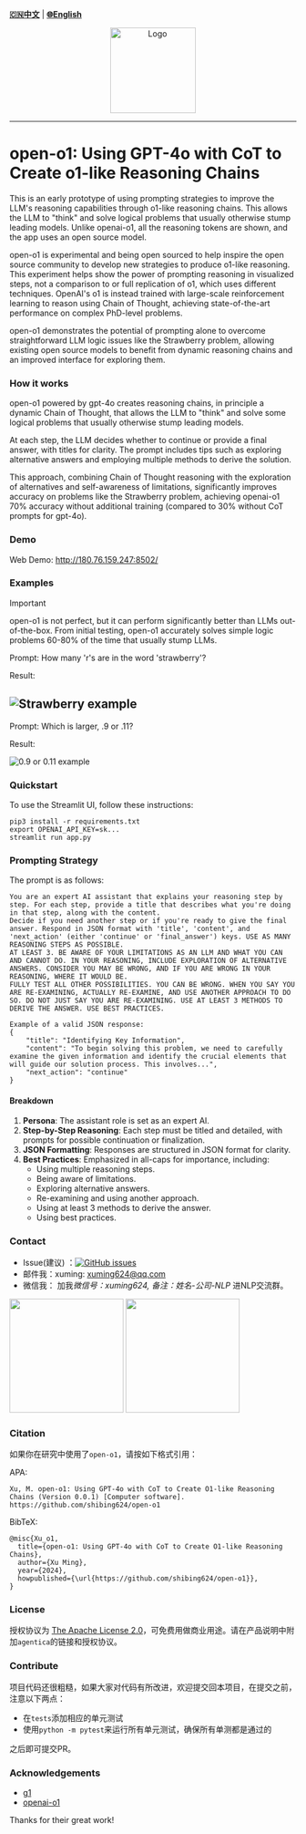 [**🇨🇳中文**](https://github.com/shibing624/open-o1/blob/main/README_ZH.md) | [**🌐English**](https://github.com/shibing624/open-o1/blob/main/README.md)

<div align="center">
  <a href="https://github.com/shibing624/open-o1">
    <img src="https://raw.githubusercontent.com/shibing624/open-o1/main/docs/logo.png" height="150" alt="Logo">
  </a>
</div>

-----------------
# open-o1: Using GPT-4o with CoT to Create o1-like Reasoning Chains

This is an early prototype of using prompting strategies to improve the LLM's reasoning capabilities through o1-like reasoning chains. This allows the LLM to "think" and solve logical problems that usually otherwise stump leading models. 
Unlike openai-o1, all the reasoning tokens are shown, and the app uses an open source model.

open-o1 is experimental and being open sourced to help inspire the open source community to develop new strategies to produce o1-like reasoning. 
This experiment helps show the power of prompting reasoning in visualized steps, not a comparison to or full replication of o1, which uses different techniques. 
OpenAI's o1 is instead trained with large-scale reinforcement learning to reason using Chain of Thought, achieving state-of-the-art performance on complex PhD-level problems. 

open-o1 demonstrates the potential of prompting alone to overcome straightforward LLM logic issues like the Strawberry problem, allowing existing open source models to benefit from dynamic reasoning chains and an improved interface for exploring them.

### How it works

open-o1 powered by gpt-4o creates reasoning chains, in principle a dynamic Chain of Thought, that allows the LLM to "think" and solve some logical problems that usually otherwise stump leading models.

At each step, the LLM decides whether to continue or provide a final answer, with titles for clarity. The prompt includes tips such as exploring alternative answers and employing multiple methods to derive the solution.

This approach, combining Chain of Thought reasoning with the exploration of alternatives and self-awareness of limitations, significantly improves accuracy on problems like the Strawberry problem, achieving openai-o1 70% accuracy without additional training (compared to 30% without CoT prompts for gpt-4o).

### Demo

Web Demo: http://180.76.159.247:8502/

### Examples

> [!IMPORTANT]
> open-o1 is not perfect, but it can perform significantly better than LLMs out-of-the-box. From initial testing, open-o1 accurately solves simple logic problems 60-80% of the time that usually stump LLMs.

Prompt: How many 'r's are in the word 'strawberry'?

Result:

![Strawberry example](https://github.com/shibing624/open-o1/blob/main/docs/r3.png)
---

Prompt: Which is larger, .9 or .11?

Result:

![0.9 or 0.11 example](https://github.com/shibing624/open-o1/blob/main/docs/0.9.png)


### Quickstart

To use the Streamlit UI, follow these instructions:

```shell
pip3 install -r requirements.txt
export OPENAI_API_KEY=sk...
streamlit run app.py
```

### Prompting Strategy

The prompt is as follows:

```
You are an expert AI assistant that explains your reasoning step by step. For each step, provide a title that describes what you're doing in that step, along with the content. 
Decide if you need another step or if you're ready to give the final answer. Respond in JSON format with 'title', 'content', and 'next_action' (either 'continue' or 'final_answer') keys. USE AS MANY REASONING STEPS AS POSSIBLE. 
AT LEAST 3. BE AWARE OF YOUR LIMITATIONS AS AN LLM AND WHAT YOU CAN AND CANNOT DO. IN YOUR REASONING, INCLUDE EXPLORATION OF ALTERNATIVE ANSWERS. CONSIDER YOU MAY BE WRONG, AND IF YOU ARE WRONG IN YOUR REASONING, WHERE IT WOULD BE. 
FULLY TEST ALL OTHER POSSIBILITIES. YOU CAN BE WRONG. WHEN YOU SAY YOU ARE RE-EXAMINING, ACTUALLY RE-EXAMINE, AND USE ANOTHER APPROACH TO DO SO. DO NOT JUST SAY YOU ARE RE-EXAMINING. USE AT LEAST 3 METHODS TO DERIVE THE ANSWER. USE BEST PRACTICES.

Example of a valid JSON response:
{
    "title": "Identifying Key Information",
    "content": "To begin solving this problem, we need to carefully examine the given information and identify the crucial elements that will guide our solution process. This involves...",
    "next_action": "continue"
}
```

#### Breakdown
1. **Persona**: The assistant role is set as an expert AI.
2. **Step-by-Step Reasoning**: Each step must be titled and detailed, with prompts for possible continuation or finalization.
3. **JSON Formatting**: Responses are structured in JSON format for clarity.
4. **Best Practices**: Emphasized in all-caps for importance, including:
    - Using multiple reasoning steps.
    - Being aware of limitations.
    - Exploring alternative answers.
    - Re-examining and using another approach.
    - Using at least 3 methods to derive the answer.
    - Using best practices.

### Contact

- Issue(建议)
  ：[![GitHub issues](https://img.shields.io/github/issues/shibing624/agentica.svg)](https://github.com/shibing624/agentica/issues)
- 邮件我：xuming: xuming624@qq.com
- 微信我： 加我*微信号：xuming624, 备注：姓名-公司-NLP* 进NLP交流群。

<img src="https://github.com/shibing624/open-o1/blob/main/docs/wechat.jpeg" width="200" />

<img src="https://github.com/shibing624/open-o1/blob/main/docs/wechat_group.jpg" width="200" />


### Citation

如果你在研究中使用了`open-o1`，请按如下格式引用：

APA:

```
Xu, M. open-o1: Using GPT-4o with CoT to Create O1-like Reasoning Chains (Version 0.0.1) [Computer software]. https://github.com/shibing624/open-o1
```

BibTeX:

```
@misc{Xu_o1,
  title={open-o1: Using GPT-4o with CoT to Create O1-like Reasoning Chains},
  author={Xu Ming},
  year={2024},
  howpublished={\url{https://github.com/shibing624/open-o1}},
}
```

### License

授权协议为 [The Apache License 2.0](/LICENSE)，可免费用做商业用途。请在产品说明中附加`agentica`的链接和授权协议。
### Contribute

项目代码还很粗糙，如果大家对代码有所改进，欢迎提交回本项目，在提交之前，注意以下两点：

- 在`tests`添加相应的单元测试
- 使用`python -m pytest`来运行所有单元测试，确保所有单测都是通过的

之后即可提交PR。

### Acknowledgements 

- [g1](https://github.com/bklieger-groq/g1)
- [openai-o1](https://openai.com/o1/)


Thanks for their great work!

